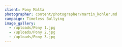 ```yaml
---
client: Pony Malta
photographer: content/photographer/martin_kohler.md
campaign: Timeless Bullying
image_gallery:
  - /uploads/Pony 1.jpg
  - /uploads/Pony 2.jpg
  - /uploads/Pony 3.jpg
---
```


